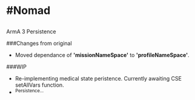 #Nomad
=====
##
ArmA 3 Persistence

###Changes from original
 - Moved dependance of **'missionNameSpace'** to **'profileNameSpace'**.

###WIP
 - Re-implementing medical state peristence. Currently awaiting CSE setAllVars function.
 - <sup>Persistence...</sup>
 
